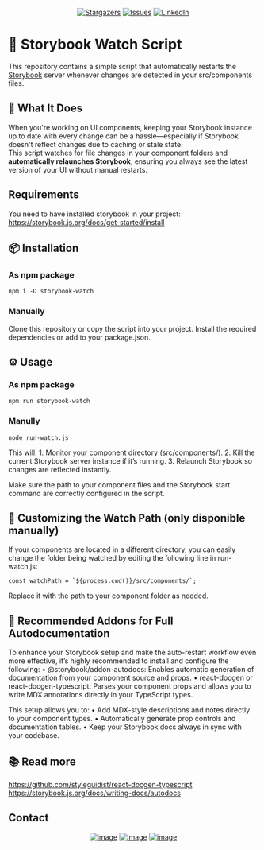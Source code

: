 <div align="center">
  
[![Stargazers][stars-shield]][stars-url]
[![Issues][issues-shield]][issues-url]
[![LinkedIn][linkedin-shield]][linkedin-url]

</div>

# 🔄 Storybook Watch Script

This repository contains a simple script that automatically restarts the [Storybook](https://storybook.js.org/) server whenever changes are detected in your src/components files.

## 🚀 What It Does

When you're working on UI components, keeping your Storybook instance up to date with every change can be a hassle—especially if Storybook doesn't reflect changes due to caching or stale state.  
This script watches for file changes in your component folders and **automatically relaunches Storybook**, ensuring you always see the latest version of your UI without manual restarts.

## Requirements

You need to have installed storybook in your project: https://storybook.js.org/docs/get-started/install

## 📦 Installation

### As npm package

```
npm i -D storybook-watch
```
### Manually

Clone this repository or copy the script into your project.
Install the required dependencies or add to your package.json.

## ⚙️ Usage

### As npm package

```
npm run storybook-watch
```
### Manully

```
node run-watch.js
```

This will:
	1.	Monitor your component directory (src/components/).
	2.	Kill the current Storybook server instance if it’s running.
	3.	Relaunch Storybook so changes are reflected instantly.

Make sure the path to your component files and the Storybook start command are correctly configured in the script.

## 🔧 Customizing the Watch Path (only disponible manually)

If your components are located in a different directory, you can easily change the folder being watched by editing the following line in run-watch.js:
```
const watchPath = `${process.cwd()}/src/components/`;
```
Replace it with the path to your component folder as needed.

## 🧩 Recommended Addons for Full Autodocumentation

To enhance your Storybook setup and make the auto-restart workflow even more effective, it’s highly recommended to install and configure the following:
	•	@storybook/addon-autodocs: Enables automatic generation of documentation from your component source and props.
	•	react-docgen or react-docgen-typescript: Parses your component props and allows you to write MDX annotations directly in your TypeScript types.

This setup allows you to:
	•	Add MDX-style descriptions and notes directly to your component types.
	•	Automatically generate prop controls and documentation tables.
	•	Keep your Storybook docs always in sync with your codebase.

## 📚 Read more

https://github.com/styleguidist/react-docgen-typescript
https://storybook.js.org/docs/writing-docs/autodocs


## Contact

<div align="center">

[![image](https://img.shields.io/badge/LinkedIn-0077B5?style=for-the-badge&logo=linkedin&logoColor=white)](https://www.linkedin.com/in/egdev/)
[![image](https://img.shields.io/badge/Twitter-1DA1F2?style=for-the-badge&logo=twitter&logoColor=white)](https://x.com/egdev6)
[![image](https://img.shields.io/badge/Gmail-D14836?style=for-the-badge&logo=gmail&logoColor=white)](mailto:egdev6o@gmail.com)

</div>

[stars-shield]: https://img.shields.io/github/stars/egdev6/storybook-watch.svg?style=for-the-badge
[stars-url]: https://github.com/egdev6/storybook-watch/stargazers
[issues-shield]: https://img.shields.io/github/issues/egdev6/storybook-watch.svg?style=for-the-badge
[issues-url]: https://github.com/egdev6/storybook-watch/issues
[license-shield]: https://img.shields.io/github/license/egdev6/storybook-watch.svg?style=for-the-badge
[license-url]: https://github.com/egdev6/storybook-watch/blob/master/LICENSE.txt
[linkedin-shield]: https://img.shields.io/badge/-LinkedIn-black.svg?style=for-the-badge&logo=linkedin&colorB=555
[linkedin-url]: https://linkedin.com/in/egdev6

